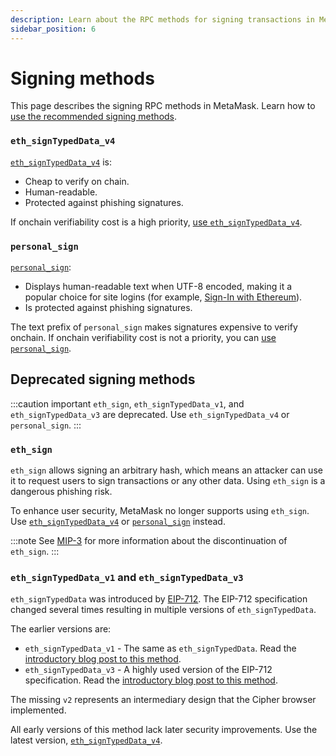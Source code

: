 ```yaml
---
description: Learn about the RPC methods for signing transactions in MetaMask.
sidebar_position: 6
---
```


# Signing methods

This page describes the signing RPC methods in MetaMask.
Learn how to [use the recommended signing methods](../how-to/sign-data/index.md).

### `eth_signTypedData_v4`

[`eth_signTypedData_v4`](/wallet/reference/json-rpc-methods/eth_signtypeddata_v4)
is:

- Cheap to verify on chain.
- Human-readable.
- Protected against phishing signatures.

If onchain verifiability cost is a high priority,
[use `eth_signTypedData_v4`](../how-to/sign-data/index.md#use-eth_signtypeddata_v4).

### `personal_sign`

[`personal_sign`](/wallet/reference/json-rpc-methods/personal_sign):

- Displays human-readable text when UTF-8 encoded, making it a popular choice for site logins
  (for example, [Sign-In with Ethereum](../how-to/sign-data/siwe.md)).
- Is protected against phishing signatures.

The text prefix of `personal_sign` makes signatures expensive to verify onchain.
If onchain verifiability cost is not a priority, you can
[use `personal_sign`](../how-to/sign-data/index.md#use-personal_sign).

## Deprecated signing methods

:::caution important
`eth_sign`, `eth_signTypedData_v1`, and `eth_signTypedData_v3` are deprecated.
Use `eth_signTypedData_v4` or `personal_sign`.
:::

### `eth_sign`

`eth_sign` allows signing an arbitrary hash, which means an attacker can use it to request users to
sign transactions or any other data.
Using `eth_sign` is a dangerous phishing risk.

To enhance user security, MetaMask no longer supports using `eth_sign`.
Use [`eth_signTypedData_v4`](#eth_signtypeddata_v4) or [`personal_sign`](#personal_sign) instead.

:::note
See [MIP-3](https://github.com/MetaMask/metamask-improvement-proposals/blob/main/MIPs/mip-3.md) for
more information about the discontinuation of `eth_sign`.
:::

### `eth_signTypedData_v1` and `eth_signTypedData_v3`

`eth_signTypedData` was introduced by [EIP-712](https://eips.ethereum.org/EIPS/eip-712).
The EIP-712 specification changed several times resulting in multiple versions
of `eth_signTypedData`.

The earlier versions are:

- `eth_signTypedData_v1` - The same as `eth_signTypedData`.
  Read the
  [introductory blog post to this method](https://medium.com/metamask/scaling-web3-with-signtypeddata-91d6efc8b290).
- `eth_signTypedData_v3` - A highly used version of the EIP-712 specification.
  Read the
  [introductory blog post to this method](https://medium.com/metamask/eip712-is-coming-what-to-expect-and-how-to-use-it-bb92fd1a7a26).

The missing `v2` represents an intermediary design that the Cipher browser implemented.

All early versions of this method lack later security improvements.
Use the latest version, [`eth_signTypedData_v4`](#eth_signtypeddata_v4).
